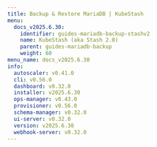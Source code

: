 ```yaml
---
title: Backup & Restore MariaDB | KubeStash
menu:
  docs_v2025.6.30:
    identifier: guides-mariadb-backup-stashv2
    name: KubeStash (aka Stash 2.0)
    parent: guides-mariadb-backup
    weight: 60
menu_name: docs_v2025.6.30
info:
  autoscaler: v0.41.0
  cli: v0.56.0
  dashboard: v0.32.0
  installer: v2025.6.30
  ops-manager: v0.43.0
  provisioner: v0.56.0
  schema-manager: v0.32.0
  ui-server: v0.32.0
  version: v2025.6.30
  webhook-server: v0.32.0
---
```


